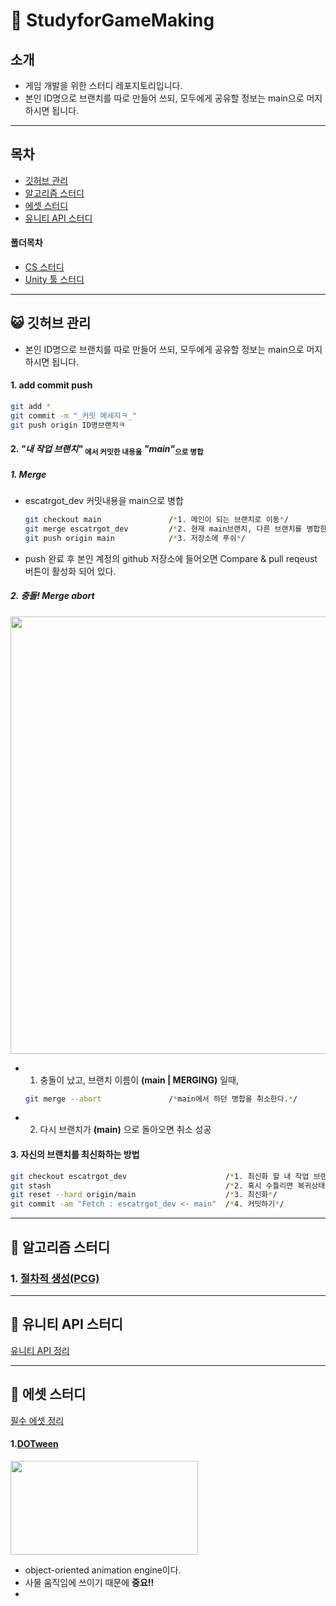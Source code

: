 # 📖 StudyforGameMaking
## 소개
- 게임 개발을 위한 스터디 레포지토리입니다.
- 본인 ID명으로 브랜치를 따로 만들어 쓰되, 모두에게 공유할 정보는 main으로 머지하시면 됩니다.

---
## 목차

- [깃허브 관리](#-깃허브-관리)
- [알고리즘 스터디](#-알고리즘-스터디)
- [에셋 스터디](#-에셋-스터디)
- [유니티 API 스터디](#-유니티-api-스터디)

#### 폴더목차
- [CS 스터디](./CS_전공지식/README.md)
- [Unity 툴 스터디](./Unity/README.md)

---

## 😺 깃허브 관리
- 본인 ID명으로 브랜치를 따로 만들어 쓰되, 모두에게 공유할 정보는 main으로 머지하시면 됩니다.
#### 1. add commit push
```bash
git add *
git commit -m "_커밋 메세지ㅋ_"
git push origin ID명브랜치ㅋ
```

#### 2. *"내 작업 브랜치"* <sub>에서 커밋한 내용을</sub> *"main"*<sub>으로 병합</sub>

##### 1. Merge
- escatrgot_dev 커밋내용을 main으로 병합
    ```bash
    git checkout main               /*1. 메인이 되는 브랜치로 이동*/
    git merge escatrgot_dev         /*2. 현재 main브랜치, 다른 브랜치를 병합한다.*/
    git push origin main            /*3. 저장소에 푸쉬*/
    ```
 - push 완료 후 본인 계정의 github 저장소에 들어오면 Compare & pull reqeust 버튼이 활성화 되어 있다.

##### 2. 충돌! Merge abort
<img src="./image/Conflict.png" width=700px>

- 1. 충돌이 났고, 브랜치 이름이 **(main | MERGING)** 일때,
    ```bash
    git merge --abort               /*main에서 하던 병합을 취소한다.*/
    ```
- 2. 다시 브랜치가 **(main)** 으로 돌아오면 취소 성공 

#### 3. 자신의 브랜치를 최신화하는 방법

```bash
git checkout escatrgot_dev                      /*1. 최신화 할 내 작업 브랜치*/
git stash                                       /*2. 혹시 수틀리면 복귀상태 Save*/
git reset --hard origin/main                    /*3. 최신화*/
git commit -am "Fetch : escatrgot_dev <- main"  /*4. 커밋하기*/
```

---

## 🧠 알고리즘 스터디

### 1. [절차적 생성(PCG)](https://github.com/ProjectLamb/Study/tree/neoskyclad/PCG)


---
## 🎃 유니티 API 스터디

[유니티 API 정리](https://github.com/ProjectLamb/Study/tree/hobak/Unity/Unity%20Api)

---
## 🔖 에셋 스터디
[필수 에셋 정리](https://tagilog.tistory.com/914)

#### 1.[DOTween](https://assetstore.unity.com/packages/tools/animation/dotween-hotween-v2-27676)
<img src="https://assetstorev1-prd-cdn.unity3d.com/key-image/d28cf7c5-1e07-4494-81e3-bc3ca7539da6.webp" width="300" height="150"/>

- object-oriented animation engine이다.
- 사물 움직임에 쓰이기 때문에 **중요!!**
- 
